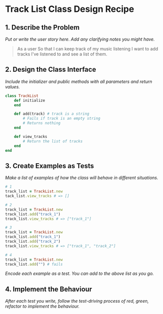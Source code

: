 # Track List Class Design Recipe

## 1. Describe the Problem

_Put or write the user story here. Add any clarifying notes you might have._

> As a user
> So that I can keep track of my music listening
> I want to add tracks I've listened to and see a list of them.

## 2. Design the Class Interface

_Include the initializer and public methods with all parameters and return values._

```ruby
class TrackList
    def initialize
    end

    def add(track) # track is a string
        # Fails if track is an empty string
        # Returns nothing
    end

    def view_tracks
        # Return the list of tracks
    end
end
```

## 3. Create Examples as Tests

_Make a list of examples of how the class will behave in different situations._

```ruby
# 1
track_list = TrackList.new
tack_list.view_tracks # => []

# 2
track_list = TrackList.new
track_list.add("track_1")
track_list.view_tracks # => ["track_1"]

# 3
track_list = TrackList.new
track_list.add("track_1")
track_list.add("track_2")
track_list.view_tracks # => ["track_1", "track_2"]

# 4
track_list = TrackList.new
track_list.add("") # fails
```

_Encode each example as a test. You can add to the above list as you go._

## 4. Implement the Behaviour

_After each test you write, follow the test-driving process of red, green, refactor to implement the behaviour._


